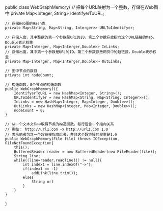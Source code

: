 public class WebGraphMemory{
	// 把每个URL映射为一个整数，存储在Web图中
	private Map<Integer, String> IdentifyerToURL;

	// 存储Web图的Hash表
	private Map<String, Map<String, Interger>> URLToIdentifyer;

	// 存储入度，其中整数的第一个参数是URL的ID，第二个参数存放指向这个URL链接的Map，Double表示权重
	private Map<Interger, Map<Interger,Double>> InLinks;
	// 存储出度，其中第一个参数是URL的ID，第二个参数存放网页中的超链接，Double表示权重
	private Map<Interger, Map<Interger,Double>> OutLinks;

	// 图中节点的数目
	private int nodeCount;

	// 构造函数，0个节点的构造函数
	public WebGraphMemory(){
		IdentifyerToURL = new HashMap<Integer, String>();
		URLToIdentifyer = new HashMap<String, Map<String, Integer>>();
		InLinks = new HashMap<Integer, Map<Integer, Double>>();
		OutLinks = new HashMap<Integer, Map<Integer, Double>>();
		nodeCount = 0;
	}

	// 从一个文本文件中取得节点的构造函数，每行包含一个指向关系
	// 例如： http://url1.com -》 http://url2.com 1.0
	// 表示前者包含一个超链接指向后者，并且这个超链接的权重是1.0
	public WebGraphMemory(File file) throws IOException, FileNotFoundException{
		this();
		BufferedReader reader = new BufferedReader(new FileReader(file));
		String line;
		while((line=reader.readline()) != null){
			int index1 = line.indexOf("->");
			if(index1 == -1)
				addLink(line.trim());
			else{
				String url
			}
		}
	}
}